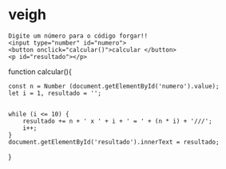 # veigh


<!DOCTYPE html>
<html lang="PT-BR">
<head>
    <meta charset="UTF-8">
    <meta name="viewport" content="width=device-width, initial-scale=1.0">
    <title>os guri tao forgano</title>
</head>
<body>
    <script src="script.js"></script>

    Digite um número para o código forgar!!
    <input type="number" id="numero">
    <button onclick="calcular()">calcular </button>
    <p id="resultado"></p>

</body>
</html>


function calcular(){
    
    const n = Number (document.getElementById('numero').value);
    let i = 1, resultado = '';

    
    while (i <= 10) {
        resultado += n + ' x ' + i + ' = ' + (n * i) + '///';
        i++;
    }
    document.getElementById('resultado').innerText = resultado;

}
